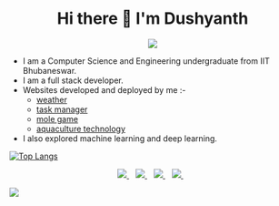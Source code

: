 ###

<p align="center">
  <h1 align="center">Hi there 👋 I'm Dushyanth</h1>
</p>

<p align="center">
  <img src="https://readme-typing-svg.herokuapp.com?font=Fira&size=22&center=true&vCenter=true&width=380&lines=Full+Stack+Developer"/>
</p>

* I am a Computer Science and Engineering undergraduate from IIT Bhubaneswar.
* I am a full stack developer.
* Websites developed and deployed by me :-
  * [weather](https://weather-all.herokuapp.com/)
  * [task manager](https://top-task-manager.herokuapp.com/)
  * [mole game](https://kdushyanth.github.io/mole-game/)
  * [aquaculture technology](https://aquaculture-svrm.herokuapp.com/materials)
* I also explored machine learning and deep learning. 

[![Top Langs](https://github-readme-stats.vercel.app/api/top-langs/?username=kDushyanth&exclude_repo=SPIN-model-checker,compiler-design&langs_count=10&layout=compact)](https://github.com/anuraghazra/github-readme-stats)

<p align="center">
<a href="https://www.linkedin.com/in/kurra-dushyanth/">
    <img src="https://img.shields.io/badge/linkedin-%230077B5.svg?&style=for-the-badge&logo=linkedin&logoColor=white" />
</a>&nbsp;&nbsp;

<a href="mailto:kd13@iitbbs.ac.in">
    <img src="https://img.shields.io/badge/Gmail-D14836?style=for-the-badge&logo=gmail&logoColor=white"/>
</a>&nbsp;&nbsp;

<a href="https://wa.me/9666771462">
    <img src="https://img.shields.io/badge/WhatsApp-25D366?style=for-the-badge&logo=whatsapp&logoColor=white" />
</a>&nbsp;&nbsp;

<a href="https://twitter.com/dushyanth_kurra/">
    <img src="https://img.shields.io/badge/Twitter-1DA1F2?style=for-the-badge&logo=twitter&logoColor=white" />
</a>&nbsp;&nbsp;
</p>

![](https://komarev.com/ghpvc/?username=kDushyanth&style=for-the-badge)


<!--
**kDushyanth/kDushyanth** is a ✨ _special_ ✨ repository because its `README.md` (this file) appears on your GitHub profile.

Here are some ideas to get you started:

- 🔭 I’m currently working on ...
- 🌱 I’m currently learning ...
- 👯 I’m looking to collaborate on ...
- 🤔 I’m looking for help with ...
- 💬 Ask me about ...
- 📫 How to reach me: 
- 😄 Pronouns: ...
- ⚡ Fun fact: ...
-->
